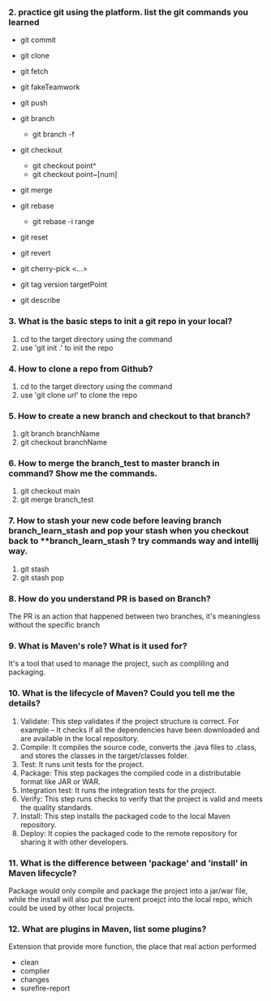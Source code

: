 ### 2. practice git using the platform. list the git commands you learned
- git commit 
- git clone
- git fetch
- git fakeTeamwork
- git push

- git branch
    - git branch -f
        <!-- > force change the current branch point -->
- git checkout
    - git checkout point^
        <!-- > only one point back -->
    - git checkout point~[num]
        <!-- > nums of point back -->
- git merge
    <!-- > merge other branch into current -->
- git rebase
    <!-- > copy commit to current -->
    - git rebase -i range
        <!-- > reorder or edit the commits  -->
- git reset
    <!-- > go back to target point -->
- git revert
    <!-- > undo the commit -->
- git cherry-pick <Commit1> <Commit2> <...>
    <!-- > copy series of commits to current point  -->
- git tag version targetPoint
    <!-- > tag the target point with version -->
- git describe
    <!-- > <tag>_<numCommits>_g<hash> -->

### 3. What is the basic steps to init a git repo in your local?
1. cd to the target directory using the command 
1. use 'git init .' to init the repo

### 4. How to clone a repo from Github?
1. cd to the target directory using the command 
1. use 'git clone _url_' to clone the repo

### 5. How to create a new branch and checkout to that branch?
1. git branch branchName
1. git checkout branchName

### 6. How to merge the branch_test to master branch in command? Show me the commands.
1. git checkout main
1. git merge branch_test

### 7.  How to stash your new code before leaving branch branch_learn_stash and pop your stash when you checkout back to **branch_learn_stash ? try commands way and intellij way.
1. git stash
1. git stash pop

### 8. How do you understand PR is based on Branch?
The PR is an action that happened between two branches, it's meaningless without the specific branch

### 9. What is Maven's role? What is it used for?
It's a tool that used to manage the project, such as compliling and packaging.

### 10. What is the lifecycle of Maven? Could you tell me the details?
1. Validate: This step validates if the project structure is correct. For example – It checks if all the dependencies have been downloaded and are available in the local repository.
1. Compile: It compiles the source code, converts the .java files to .class, and stores the classes in the target/classes folder.
1. Test: It runs unit tests for the project.
1. Package: This step packages the compiled code in a distributable format like JAR or WAR.
1. Integration test: It runs the integration tests for the project.
1. Verify: This step runs checks to verify that the project is valid and meets the quality standards.
1. Install: This step installs the packaged code to the local Maven repository.
1. Deploy: It copies the packaged code to the remote repository for sharing it with other developers.

### 11. What is the difference between 'package' and 'install' in Maven lifecycle?
Package would only compile and package the project into a jar/war file, while the install will also put the current proejct into the local repo, which could be used by other local projects.

### 12. What are plugins in Maven, list some plugins?
Extension that provide more function, the place that real action performed 
- clean 
- complier 
- changes
- surefire-report